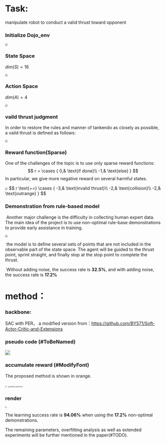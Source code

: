 # Task:

manipulate robot to conduct a valid thrust toward opponent

### Initialize Dojo_env

<img src="assets/ini.png" style="zoom:50%;" />

### State Space

$dim(S) = 16$

<img src="assets/state_space.png" style="zoom:50%;" />

### Action Space

$dim(A) = 4$

<img src="assets/action_space.png" style="zoom:50%;" />

### vaild thrust judgment

In order to restore the rules and manner of tankendo as closely as possible, a vaild thrust is defined as follows:

<img src="assets/judgment.png" style="zoom:50%;" />

### Reward function(Sparse)

One of the challenges of the topic is to use only sparse reward functions:
$$
r = \cases
{
0,& \text{if done}\\
-1,& \text{else}
}
$$
In particular, we give more negative reward on several harmful states. 

<img src="assets/harmful state.png" style="zoom:50%;" />
$$
r \text{+=} \cases
{
-3,& \text{invalid thrust}\\
-2,& \text{collision}\\
-2,& \text{outrange}
}
$$

### Demonstration from rule-based model

​	Another major challenge is the difficulty in collecting human expert data. The main idea of the project is to use non-optimal rule-base demonstrations to provide early assistance in training.

<img src="assets/non-optimal demo.png" style="zoom:50%;" />

​	the model is to define several sets of points that are not included in the observable part of the state space. The agent will be guided to the thrust point, sprint straight, and finally stop at the stop point to complete the thrust.

​	Without adding noise, the success rate is **32.5%**, and with adding noise, the success rate is **17.2%**

# method：

### backbone:

SAC with PER， a modified version from：https://github.com/BY571/Soft-Actor-Critic-and-Extensions

### pseudo code (#ToBeNamed)

<img src="assets/pseudo.png"  />

### accumulate reward (#ModifyFont)

The proposed method is shown in orange.

<img src="assets/injection_experiment.png" style="zoom: 33%;" />

<img src="assets/lambda_experiment.png" alt="lambda_experiment" style="zoom:33%;" />

### render

<img src="assets/output.gif" style="zoom:33%;" />

The learning success rate is **94.06%** when using the **17.2%** non-optimal demonstrations.

The remaining parameters, overfitting analysis as well as extended experiments will be further mentioned in the paper(#TODO).

